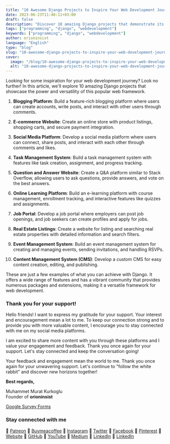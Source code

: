 ```yaml
---
title: "10 Awesome Django Projects to Inspire Your Web Development Journey"
date: 2023-06-23T11:40:11+03:00
draft: false
description: "Discover 10 amazing Django projects that demonstrate its power and versatility, inspiring your web development journey."
tags: ["programming", "django", "webdevelopment"]
keywords: ["programming", "django", "webdevelopment"]
author: orioninsist
language: "English"
type: "blog"
slug: "10-awesome-django-projects-to-inspire-your-web-development-journey"
cover:
  image: "/blog/10-awesome-django-projects-to-inspire-your-web-development-journey.md.png"
  alt: "10-awesome-django-projects-to-inspire-your-web-development-journey-image"
---
```



Looking for some inspiration for your web development journey? Look no further! In this article, we'll explore 10 amazing Django projects that showcase the power and versatility of this popular web framework.

1. **Blogging Platform**: Build a feature-rich blogging platform where users can create accounts, write posts, and interact with other users through comments.

2. **E-commerce Website**: Create an online store with product listings, shopping carts, and secure payment integration.

3. **Social Media Platform**: Develop a social media platform where users can connect, share posts, and interact with each other through comments and likes.

4. **Task Management System**: Build a task management system with features like task creation, assignment, and progress tracking.

5. **Question and Answer Website**: Create a Q&A platform similar to Stack Overflow, allowing users to ask questions, provide answers, and vote on the best answers.

6. **Online Learning Platform**: Build an e-learning platform with course management, enrollment tracking, and interactive features like quizzes and assignments.

7. **Job Portal**: Develop a job portal where employers can post job openings, and job seekers can create profiles and apply for jobs.

8. **Real Estate Listings**: Create a website for listing and searching real estate properties with detailed information and search filters.

9. **Event Management System**: Build an event management system for creating and managing events, sending invitations, and handling RSVPs.

10. **Content Management System (CMS)**: Develop a custom CMS for easy content creation, editing, and publishing.

These are just a few examples of what you can achieve with Django. It offers a wide range of features and has a vibrant community that provides numerous packages and extensions, making it a versatile framework for web development.
### Thank you for your support! 

Hello friends! I want to express my gratitude for your support. Your interest and encouragement mean a lot to me. To keep our connection strong and to provide you with more valuable content, I encourage you to stay connected with me on my social media platforms.

I am excited to share more content with you through these platforms and I value your engagement and feedback. Thank you once again for your support. Let's stay connected and keep the conversation going!

Your feedback and engagement mean the world to me. Thank you once again for your unwavering support.
Let's continue to "follow the white rabbit" and discover new horizons together!

**Best regards,**

Muhammet Murat Kurkoglu\
Founder of **orioninsist**

[Google Survey Forms](https://forms.gle/J7LDLAXJ3MNCEna59) 
### Stay connected with me

🔗 [Patreon](https://www.patreon.com/orioninsist)
🔗 [Buymeacoffee](https://www.buymeacoffee.com/orioninsist)
🔗 [Instagram](https://www.instagram.com/insistorion/)
🔗 [Twitter](https://twitter.com/InsistOrion/)
🔗 [Facebook](https://www.facebook.com/insistorion)
🔗 [Pinterest](https://www.pinterest.com/orioninsist/)
🔗 [Website](https://orioninsist.org/)
🔗 [GitHub](https://github.com/orioninsist)
🔗 [YouTube](https://www.youtube.com/@orioninsist-official/)
🔗 [Medium](https://orioninsist.dev/)
🔗 [LinkedIn](https://www.linkedin.com/in/muhammet-murat-kurkoglu/)
🔗 [LinkedIn](https://www.linkedin.com/company/orioninsist/)